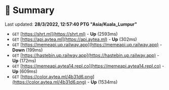 # 📖 Summary
Last updated: **28/3/2022, 12:57:40 PTG "Asia/Kuala_Lumpur"**

- `GET` [https://shrt.ml](https://shrt.ml) - **Up** (2593ms)
- `GET` [https://api.aytea.ml](https://api.aytea.ml) - **Up** (302ms)
- `GET` [https://memeapi.up.railway.app](https://memeapi.up.railway.app) - **Down** (199ms)
- `GET` [https://hastebin.up.railway.app](https://hastebin.up.railway.app) - **Up** (172ms)
- `GET` [https://memeapi.aytea14.repl.co](https://memeapi.aytea14.repl.co) - **Up** (609ms)
- `GET` [https://color.aytea.ml/4b31d6.png](https://color.aytea.ml/4b31d6.png) - **Up** (1534ms)
